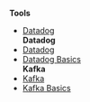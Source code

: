 **Tools**  
- [Datadog](/tools/datadog/)  
**Datadog**
- [Datadog](/tools/datadog/)  
- [Datadog Basics](/tools/datadog/datadog_basics)  
**Kafka**
- [Kafka](/tools/kafka/)  
- [Kafka Basics](/tools/kafka/kafka_basics)  